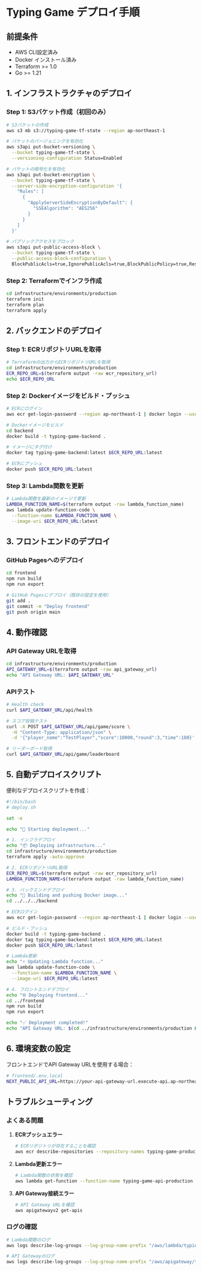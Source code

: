 # Typing Game デプロイ手順

## 前提条件

- AWS CLI設定済み
- Docker インストール済み
- Terraform >= 1.0
- Go >= 1.21

## 1. インフラストラクチャのデプロイ

### Step 1: S3バケット作成（初回のみ）

```bash
# S3バケットの作成
aws s3 mb s3://typing-game-tf-state --region ap-northeast-1

# バケットのバージョニングを有効化
aws s3api put-bucket-versioning \
  --bucket typing-game-tf-state \
  --versioning-configuration Status=Enabled

# バケットの暗号化を有効化
aws s3api put-bucket-encryption \
  --bucket typing-game-tf-state \
  --server-side-encryption-configuration '{
    "Rules": [
      {
        "ApplyServerSideEncryptionByDefault": {
          "SSEAlgorithm": "AES256"
        }
      }
    ]
  }'

# パブリックアクセスをブロック
aws s3api put-public-access-block \
  --bucket typing-game-tf-state \
  --public-access-block-configuration \
  BlockPublicAcls=true,IgnorePublicAcls=true,BlockPublicPolicy=true,RestrictPublicBuckets=true
```

### Step 2: Terraformでインフラ作成

```bash
cd infrastructure/environments/production
terraform init
terraform plan
terraform apply
```

## 2. バックエンドのデプロイ

### Step 1: ECRリポジトリURLを取得

```bash
# Terraformの出力からECRリポジトリURLを取得
cd infrastructure/environments/production
ECR_REPO_URL=$(terraform output -raw ecr_repository_url)
echo $ECR_REPO_URL
```

### Step 2: Dockerイメージをビルド・プッシュ

```bash
# ECRにログイン
aws ecr get-login-password --region ap-northeast-1 | docker login --username AWS --password-stdin $ECR_REPO_URL

# Dockerイメージをビルド
cd backend
docker build -t typing-game-backend .

# イメージにタグ付け
docker tag typing-game-backend:latest $ECR_REPO_URL:latest

# ECRにプッシュ
docker push $ECR_REPO_URL:latest
```

### Step 3: Lambda関数を更新

```bash
# Lambda関数を最新のイメージで更新
LAMBDA_FUNCTION_NAME=$(terraform output -raw lambda_function_name)
aws lambda update-function-code \
  --function-name $LAMBDA_FUNCTION_NAME \
  --image-uri $ECR_REPO_URL:latest
```

## 3. フロントエンドのデプロイ

### GitHub Pagesへのデプロイ

```bash
cd frontend
npm run build
npm run export

# GitHub Pagesにデプロイ（既存の設定を使用）
git add .
git commit -m "Deploy frontend"
git push origin main
```

## 4. 動作確認

### API Gateway URLを取得

```bash
cd infrastructure/environments/production
API_GATEWAY_URL=$(terraform output -raw api_gateway_url)
echo "API Gateway URL: $API_GATEWAY_URL"
```

### APIテスト

```bash
# Health check
curl $API_GATEWAY_URL/api/health

# スコア投稿テスト
curl -X POST $API_GATEWAY_URL/api/game/score \
  -H "Content-Type: application/json" \
  -d '{"player_name":"TestPlayer","score":10000,"round":3,"time":180}'

# リーダーボード取得
curl $API_GATEWAY_URL/api/game/leaderboard
```

## 5. 自動デプロイスクリプト

便利なデプロイスクリプトを作成：

```bash
#!/bin/bash
# deploy.sh

set -e

echo "🚀 Starting deployment..."

# 1. インフラデプロイ
echo "📦 Deploying infrastructure..."
cd infrastructure/environments/production
terraform apply -auto-approve

# 2. ECRリポジトリURL取得
ECR_REPO_URL=$(terraform output -raw ecr_repository_url)
LAMBDA_FUNCTION_NAME=$(terraform output -raw lambda_function_name)

# 3. バックエンドデプロイ
echo "🐳 Building and pushing Docker image..."
cd ../../../backend

# ECRログイン
aws ecr get-login-password --region ap-northeast-1 | docker login --username AWS --password-stdin $ECR_REPO_URL

# ビルド・プッシュ
docker build -t typing-game-backend .
docker tag typing-game-backend:latest $ECR_REPO_URL:latest
docker push $ECR_REPO_URL:latest

# Lambda更新
echo "⚡ Updating Lambda function..."
aws lambda update-function-code \
  --function-name $LAMBDA_FUNCTION_NAME \
  --image-uri $ECR_REPO_URL:latest

# 4. フロントエンドデプロイ
echo "🌐 Deploying frontend..."
cd ../frontend
npm run build
npm run export

echo "✅ Deployment completed!"
echo "API Gateway URL: $(cd ../infrastructure/environments/production && terraform output -raw api_gateway_url)"
```

## 6. 環境変数の設定

フロントエンドでAPI Gateway URLを使用する場合：

```bash
# frontend/.env.local
NEXT_PUBLIC_API_URL=https://your-api-gateway-url.execute-api.ap-northeast-1.amazonaws.com/production
```

## トラブルシューティング

### よくある問題

1. **ECRプッシュエラー**
   ```bash
   # ECRリポジトリが存在することを確認
   aws ecr describe-repositories --repository-names typing-game-production
   ```

2. **Lambda更新エラー**
   ```bash
   # Lambda関数の状態を確認
   aws lambda get-function --function-name typing-game-api-production
   ```

3. **API Gateway接続エラー**
   ```bash
   # API Gateway URLを確認
   aws apigatewayv2 get-apis
   ```

### ログの確認

```bash
# Lambda関数のログ
aws logs describe-log-groups --log-group-name-prefix "/aws/lambda/typing-game"

# API Gatewayのログ
aws logs describe-log-groups --log-group-name-prefix "/aws/apigateway/typing-game"
```